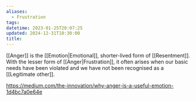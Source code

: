 ```yaml
---
aliases:
  - Frustration
tags: 
datetime: 2023-01-25T20:07:25
updated: 2024-12-31T10:30:00
title:
---
```


[[Anger]] is the [[Emotion|Emotional]], shorter-lived form of [[Resentment]]. With the lesser form of [[Anger|Frustration]], it often arises when our basic needs have been violated and we have not been recognised as a [[Legitimate other]].


https://medium.com/the-innovation/why-anger-is-a-useful-emotion-1d4bc7a0e64e

